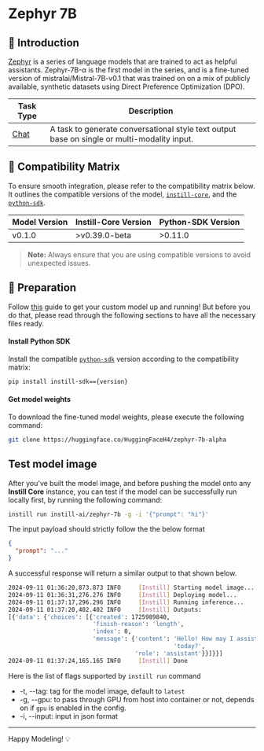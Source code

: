 # Zephyr 7B

## 📖 Introduction

[Zephyr](https://huggingface.co/HuggingFaceH4/zephyr-7b-alpha) is a series of language models that are trained to act as helpful assistants. Zephyr-7B-α is the first model in the series, and is a fine-tuned version of mistralai/Mistral-7B-v0.1 that was trained on on a mix of publicly available, synthetic datasets using Direct Preference Optimization (DPO).

| Task Type                                                | Description                                                                                 |
| -------------------------------------------------------- | ------------------------------------------------------------------------------------------- |
| [Chat](https://www.instill.tech/docs/model/ai-task#chat) | A task to generate conversational style text output base on single or multi-modality input. |

## 🔄 Compatibility Matrix

To ensure smooth integration, please refer to the compatibility matrix below. It outlines the compatible versions of the model, [`instill-core`](https://github.com/instill-ai/instill-core), and the [`python-sdk`](https://github.com/instill-ai/python-sdk).

| Model Version | Instill-Core Version | Python-SDK Version |
| ------------- | -------------------- | ------------------ |
| v0.1.0        | >v0.39.0-beta        | >0.11.0            |

> **Note:** Always ensure that you are using compatible versions to avoid unexpected issues.

## 🚀 Preparation

Follow [this](../README.md) guide to get your custom model up and running! But before you do that, please read through the following sections to have all the necessary files ready.

#### Install Python SDK

Install the compatible [`python-sdk`](https://github.com/instill-ai/python-sdk) version according to the compatibility matrix:

```bash
pip install instill-sdk=={version}
```

#### Get model weights

To download the fine-tuned model weights, please execute the following command:

```bash
git clone https://huggingface.co/HuggingFaceH4/zephyr-7b-alpha
```

## Test model image

After you've built the model image, and before pushing the model onto any **Instill Core** instance, you can test if the model can be successfully run locally first, by running the following command:

```bash
instill run instill-ai/zephyr-7b -g -i '{"prompt": "hi"}'
```

The input payload should strictly follow the the below format

```json
{
  "prompt": "..."
}
```

A successful response will return a similar output to that shown below.

```bash
2024-09-11 01:36:20,873.873 INFO     [Instill] Starting model image...
2024-09-11 01:36:31,276.276 INFO     [Instill] Deploying model...
2024-09-11 01:37:17,296.296 INFO     [Instill] Running inference...
2024-09-11 01:37:20,402.402 INFO     [Instill] Outputs:
[{'data': {'choices': [{'created': 1725989840,
                        'finish-reason': 'length',
                        'index': 0,
                        'message': {'content': 'Hello! How may I assist you '
                                               'today?',
                                    'role': 'assistant'}}]}}]
2024-09-11 01:37:24,165.165 INFO     [Instill] Done
```

Here is the list of flags supported by `instill run` command

- -t, --tag: tag for the model image, default to `latest`
- -g, --gpu: to pass through GPU from host into container or not, depends on if `gpu` is enabled in the config.
- -i, --input: input in json format

---

Happy Modeling! 💡
